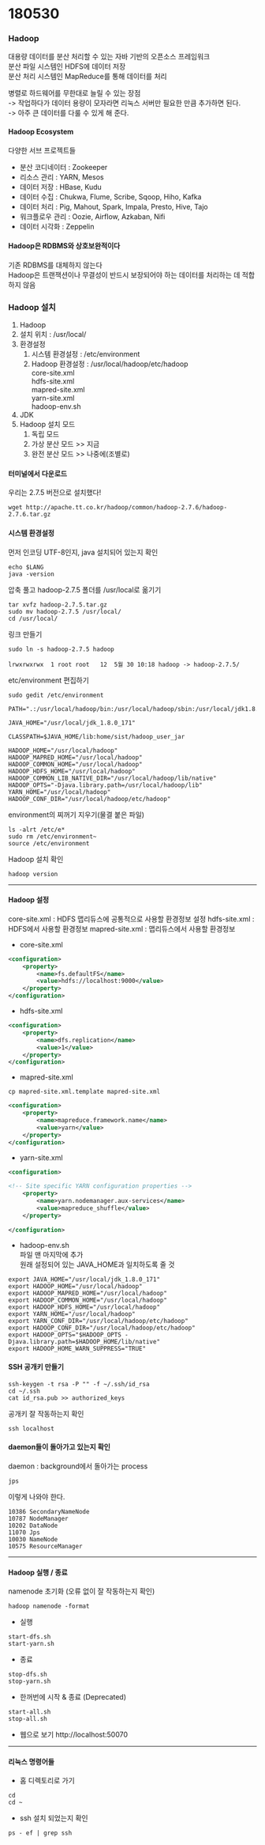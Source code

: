 # 180530  

### Hadoop  
대용량 데이터를 분산 처리할 수 있는 자바 기반의 오픈소스 프레임워크  
분산 파일 시스템인 HDFS에 데이터 저장  
분산 처리 시스템인 MapReduce를 통해 데이터를 처리  

병렬로 하드웨어를 무한대로 늘릴 수 있는 장점  
-> 작업하다가 데이터 용량이 모자라면 리눅스 서버만 필요한 만큼 추가하면 된다.  
-> 아주 큰 데이터를 다룰 수 있게 해 준다.

#### Hadoop Ecosystem  
다양한 서브 프로젝트들 
- 분산 코디네이터 : Zookeeper
- 리소스 관리 : YARN, Mesos
- 데이터 저장 : HBase, Kudu
- 데이터 수집 : Chukwa, Flume, Scribe, Sqoop, Hiho, Kafka
- 데이터 처리 : Pig, Mahout, Spark, Impala, Presto, Hive, Tajo
- 워크플로우 관리 : Oozie, Airflow, Azkaban, Nifi
- 데이터 시각화 : Zeppelin

#### Hadoop은 RDBMS와 상호보완적이다  
기존 RDBMS를 대체하지 않는다  
Hadoop은 트랜잭션이나 무결성이 반드시 보장되어야 하는 데이터를 처리하는 데 적합하지 않음  

### Hadoop 설치  
1. Hadoop  
  1. 설치 위치 : /usr/local/
  2. 환경설정  
     1. 시스템 환경설정 : /etc/environment  
     2. Hadoop 환경설정 : /usr/local/hadoop/etc/hadoop  
			  core-site.xml  
			  hdfs-site.xml  
			  mapred-site.xml  
			  yarn-site.xml  
		  	  hadoop-env.sh  
2. JDK  
3. Hadoop 설치 모드 
    1. 독립 모드  
    2. 가상 분산 모드 >> 지금  
    3. 완전 분산 모드 >> 나중에(조별로)   


#### 터미널에서 다운로드 
우리는 2.7.5 버전으로 설치했다!  
```
wget http://apache.tt.co.kr/hadoop/common/hadoop-2.7.6/hadoop-2.7.6.tar.gz 
```

#### 시스템 환경설정  
먼저 인코딩 UTF-8인지, java 설치되어 있는지 확인  
```
echo $LANG
java -version
```

압축 풀고 hadoop-2.7.5 폴더를 /usr/local로 옮기기  

```
tar xvfz hadoop-2.7.5.tar.gz
sudo mv hadoop-2.7.5 /usr/local/
cd /usr/local/
```

링크 만들기  
```
sudo ln -s hadoop-2.7.5 hadoop
```
  
```
lrwxrwxrwx  1 root root   12  5월 30 10:18 hadoop -> hadoop-2.7.5/
```

etc/environment 편집하기  

```
sudo gedit /etc/environment
```

```
PATH=".:/usr/local/hadoop/bin:/usr/local/hadoop/sbin:/usr/local/jdk1.8.0_171/bin:/usr/local/sbin:/usr/local/bin:/usr/sbin:/usr/bin:/sbin:/bin:/usr/games:/usr/local/games"

JAVA_HOME="/usr/local/jdk_1.8.0_171"

CLASSPATH=$JAVA_HOME/lib:home/sist/hadoop_user_jar

HADOOP_HOME="/usr/local/hadoop"
HADOOP_MAPRED_HOME="/usr/local/hadoop"
HADOOP_COMMON_HOME="/usr/local/hadoop"
HADOOP_HDFS_HOME="/usr/local/hadoop"
HADOOP_COMMON_LIB_NATIVE_DIR="/usr/local/hadoop/lib/native"
HADOOP_OPTS="-Djava.library.path=/usr/local/hadoop/lib"
YARN_HOME="/usr/local/hadoop"
HADOOP_CONF_DIR="/usr/local/hadoop/etc/hadoop"

```

environment의 찌꺼기 지우기(물결 붙은 파일)  

```
ls -alrt /etc/e*
sudo rm /etc/environment~
source /etc/environment
```

Hadoop 설치 확인

```
hadoop version
```

---

#### Hadoop 설정  
core-site.xml : HDFS 맵리듀스에 공통적으로 사용할 환경정보 설정
hdfs-site.xml : HDFS에서 사용할 환경정보
mapred-site.xml : 맵리듀스에서 사용할 환경정보

- core-site.xml  

```xml
<configuration>
	<property>
		<name>fs.defaultFS</name>
		<value>hdfs://localhost:9000</value>
	</property>
</configuration>
```

- hdfs-site.xml  
```xml
<configuration>
	<property>
		<name>dfs.replication</name>
		<value>1</value>
	</property>
</configuration>
```

- mapred-site.xml  
```
cp mapred-site.xml.template mapred-site.xml
```

```xml
<configuration>
	<property>
		<name>mapreduce.framework.name</name>
		<value>yarn</value>
	</property>
</configuration>
```

- yarn-site.xml  

```xml
<configuration>

<!-- Site specific YARN configuration properties -->
	<property>
		<name>yarn.nodemanager.aux-services</name>
		<value>mapreduce_shuffle</value>
	</property>

</configuration>

```

- hadoop-env.sh  
파일 맨 마지막에 추가  
원래 설정되어 있는 JAVA_HOME과 일치하도록 줄 것  

```
export JAVA_HOME="/usr/local/jdk_1.8.0_171"
export HADOOP_HOME="/usr/local/hadoop"
export HADOOP_MAPRED_HOME="/usr/local/hadoop"
export HADOOP_COMMON_HOME="/usr/local/hadoop"
export HADOOP_HDFS_HOME="/usr/local/hadoop"
export YARN_HOME="/usr/local/hadoop"
export YARN_CONF_DIR="/usr/local/hadoop/etc/hadoop"
export HADOOP_CONF_DIR="/usr/local/hadoop/etc/hadoop"
export HADOOP_OPTS="$HADOOP_OPTS -Djava.library.path=$HADOOP_HOME/lib/native"
export HADOOP_HOME_WARN_SUPPRESS="TRUE"
```

#### SSH 공개키 만들기  
```
ssh-keygen -t rsa -P "" -f ~/.ssh/id_rsa
cd ~/.ssh
cat id_rsa.pub >> authorized_keys
```

공개키 잘 작동하는지 확인
```
ssh localhost
```

#### daemon들이 돌아가고 있는지 확인  
  
daemon : background에서 돌아가는 process

```
jps
```

이렇게 나와야 한다.    

```
10386 SecondaryNameNode
10787 NodeManager
10202 DataNode
11070 Jps
10030 NameNode
10575 ResourceManager
```

---

#### Hadoop 실행 / 종료
namenode 초기화 (오류 없이 잘 작동하는지 확인)  
```
hadoop namenode -format
```

- 실행  
```
start-dfs.sh
start-yarn.sh
```

- 종료  
```
stop-dfs.sh
stop-yarn.sh
```

- 한꺼번에 시작 & 종료 (Deprecated)
```
start-all.sh
stop-all.sh
```

- 웹으로 보기
http://localhost:50070


---

#### 리눅스 명령어들 
- 홈 디렉토리로 가기
```
cd
cd ~
```

- ssh 설치 되었는지 확인  
```
ps - ef | grep ssh
```

